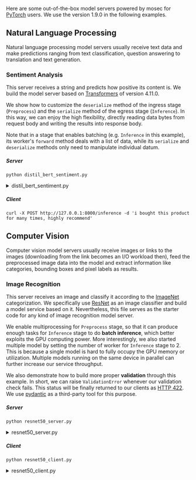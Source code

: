Here are some out-of-the-box model servers powered by mosec for [PyTorch](https://pytorch.org/) users. We use the version 1.9.0 in the following examples.


## Natural Language Processing
Natural language processing model servers usually receive text data and make predictions ranging from text classification, question answering to translation and text generation.

### Sentiment Analysis
This server receives a string and predicts how positive its content is. We build the model server based on [Transformers](https://github.com/huggingface/transformers) of version 4.11.0.

We show how to customize the `deserialize` method of the ingress stage (`Preprocess`) and the `serialize` method of the egress stage (`Inference`). In this way, we can enjoy the high flexibility, directly reading data bytes from request body and writing the results into response body.

Note that in a stage that enables batching (e.g. `Inference` in this example), its worker's `forward` method deals with a list of data, while its `serialize` and `deserialize` methods only need to manipulate individual datum.

##### Server
    python distil_bert_sentiment.py
<details>
<summary>distil_bert_sentiment.py</summary>
```python
--8<-- "examples/distil_bert_server_pytorch.py"
```
</details>

##### Client
    curl -X POST http://127.0.0.1:8000/inference -d 'i bought this product for many times, highly recommend'


## Computer Vision
Computer vision model servers usually receive images or links to the images (downloading from the link becomes an I/O workload then), feed the preprocessed image data into the model and extract information like categories, bounding boxes and pixel labels as results.

### Image Recognition
This server receives an image and classify it according to the [ImageNet](https://www.image-net.org/) categorization. We specifically use [ResNet](https://arxiv.org/abs/1512.03385) as an image classifier and build a model service based on it. Nevertheless, this file serves as the starter code for any kind of image recognition model server.

We enable multiprocessing for `Preprocess` stage, so that it can produce enough tasks for `Inference` stage to do **batch inference**, which better exploits the GPU computing power. More interestingly, we also started multiple model by setting the number of worker for `Inference` stage to 2. This is because a single model is hard to fully occupy the GPU memory or utilization. Multiple models running on the same device in parallel can further increase our service throughput.

We also demonstrate how to build more proper **validation** through this example. In short, we can raise `ValidationError` whenever our validation check fails. This status will be finally returned to our clients as [HTTP 422](https://developer.mozilla.org/en-US/docs/Web/HTTP/Status/422). We use [pydantic](https://pydantic-docs.helpmanual.io/) as a third-party tool for this purpose.

##### Server
    python resnet50_server.py
<details>
<summary>resnet50_server.py</summary>
```python
--8<-- "examples/resnet50_server_pytorch.py"
```
</details>

##### Client
    python resnet50_client.py
<details>
<summary>resnet50_client.py</summary>
```python
--8<-- "examples/resnet50_client.py"
```
</details>
